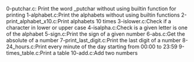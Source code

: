 0-putchar.c: Print the word _putchar without using builtin function for printing
1-alphabet.c:Print the alphabets without using builtin functions
2-print_alphabet_x10.c:Print alphabets 10 times
3-islower.c:Check if a character in lower or upper case
4-isalpha.c:Check is a given letter is one of the alphabet
5-sign.c:Print the sign of a given number
6-abs.c:Get the absolute of a number
7-print_last_digit.c:Print the last digit of a number
8-24_hours.c:Print every minute of the day starting from 00:00 to 23:59
9-times_table.c:Print a table
10-add.c:Add two numbers
